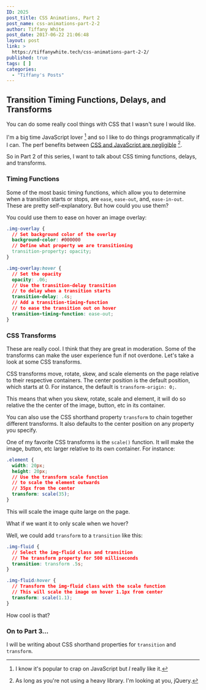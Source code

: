 ```yaml
---
ID: 2025
post_title: CSS Animations, Part 2
post_name: css-animations-part-2-2
author: Tiffany White
post_date: 2017-06-22 21:06:48
layout: post
link: >
  https://tiffanywhite.tech/css-animations-part-2-2/
published: true
tags: [ ]
categories:
  - "Tiffany's Posts"
---
```

## Transition Timing Functions, Delays, and Transforms

You can do some really cool things with CSS that I wasn't sure I would like.

I'm a big time JavaScript lover [^1] and so I like to do things programmatically if I can. The perf benefits between [CSS and JavaScript are negligible](https://davidwalsh.name/css-js-animation) [^2].

So in Part 2 of this series, I want to talk about CSS timing functions, delays, and transforms.

### Timing Functions

Some of the most basic timing functions, which allow you to determine when a transition starts or stops, are `ease`, `ease-out`, and, `ease-in-out`. These are pretty self-explanatory. But how could you use them?

You could use them to ease on hover an image overlay:

```css
.img-overlay {
  // Set background color of the overlay
  background-color: #000000
  // Define what property we are transitioning
  transition-property: opacity;
} 

.img-overlay:hover {
  // Set the opacity
  opacity: .06;
  // Use the transition-delay transition 
  // to delay when a transition starts
  transition-delay: .4s;
  // Add a transition-timing-function 
  // to ease the transition out on hover
  transition-timing-function: ease-out;
}
```

### CSS Transforms

These are really cool. I think that they are great in moderation. Some of the transforms can make the user experience fun if not overdone. Let's take a look at some CSS transforms.

CSS transforms move, rotate, skew, and scale elements on the page relative to their respective containers. The center position is the default position, which starts at 0. For instance, the default is `transform-origin: 0;`.

This means that when you skew, rotate, scale and element, it will do so relative the the center of the image, button, etc in its container.

You can also use the CSS shorthand property `transform` to chain together different transforms. It also defaults to the center position on any property you specify.

One of my favorite CSS transforms is the `scale()` function. It will make the image, button, etc larger relative to its own container. For instance:

```css
.element {
  width: 20px;
  height: 20px;
  // Use the transform scale function 
  // to scale the element outwards
  // 35px from the center
  transform: scale(35);
}
``` 
This will scale the image quite large on the page.

What if we want it to only scale when we hover?

Well, we could add `transform` to a `transition` like this:

```css
.img-fluid {
  // Select the img-fluid class and transition
  // The transform property for 500 milliseconds
  transition: transform .5s;
}

.img-fluid:hover {
  // Transform the img-fluid class with the scale function
  // This will scale the image on hover 1.1px from center
  transform: scale(1.1);
}
```
How cool is that?

### On to Part 3...

I will be writing about CSS shorthand properties for `transition` and `transform`.

[^1]: I know it's popular to crap on JavaScript but *I* really like it.
[^2]: As long as you're not using a heavy library. I'm looking at you, jQuery.